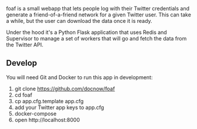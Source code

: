 foaf is a small webapp that lets people log with their Twitter credentials and
generate a friend-of-a-friend network for a given Twitter user. This can take a
while, but the user can download the data once it is ready.

Under the hood it's a Python Flask application that uses Redis and Supervisor to
manage a set of workers that will go and fetch the data from the Twitter API.

## Develop

You will need Git and Docker to run this app in development:

1. git clone https://github.com/docnow/foaf 
1. cd foaf
1. cp app.cfg.template app.cfg
1. add your Twitter app keys to app.cfg 
1. docker-compose
1. open http://localhost:8000
